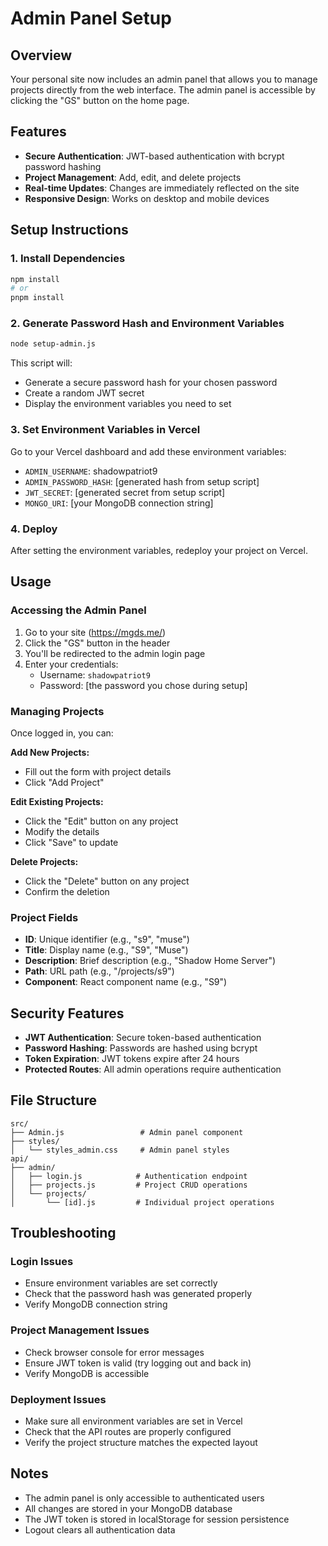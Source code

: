 # Admin Panel Setup

## Overview
Your personal site now includes an admin panel that allows you to manage projects directly from the web interface. The admin panel is accessible by clicking the "GS" button on the home page.

## Features
- **Secure Authentication**: JWT-based authentication with bcrypt password hashing
- **Project Management**: Add, edit, and delete projects
- **Real-time Updates**: Changes are immediately reflected on the site
- **Responsive Design**: Works on desktop and mobile devices

## Setup Instructions

### 1. Install Dependencies
```bash
npm install
# or
pnpm install
```

### 2. Generate Password Hash and Environment Variables
```bash
node setup-admin.js
```

This script will:
- Generate a secure password hash for your chosen password
- Create a random JWT secret
- Display the environment variables you need to set

### 3. Set Environment Variables in Vercel
Go to your Vercel dashboard and add these environment variables:

- `ADMIN_USERNAME`: shadowpatriot9
- `ADMIN_PASSWORD_HASH`: [generated hash from setup script]
- `JWT_SECRET`: [generated secret from setup script]
- `MONGO_URI`: [your MongoDB connection string]

### 4. Deploy
After setting the environment variables, redeploy your project on Vercel.

## Usage

### Accessing the Admin Panel
1. Go to your site (https://mgds.me/)
2. Click the "GS" button in the header
3. You'll be redirected to the admin login page
4. Enter your credentials:
   - Username: `shadowpatriot9`
   - Password: [the password you chose during setup]

### Managing Projects
Once logged in, you can:

**Add New Projects:**
- Fill out the form with project details
- Click "Add Project"

**Edit Existing Projects:**
- Click the "Edit" button on any project
- Modify the details
- Click "Save" to update

**Delete Projects:**
- Click the "Delete" button on any project
- Confirm the deletion

### Project Fields
- **ID**: Unique identifier (e.g., "s9", "muse")
- **Title**: Display name (e.g., "S9", "Muse")
- **Description**: Brief description (e.g., "Shadow Home Server")
- **Path**: URL path (e.g., "/projects/s9")
- **Component**: React component name (e.g., "S9")

## Security Features
- **JWT Authentication**: Secure token-based authentication
- **Password Hashing**: Passwords are hashed using bcrypt
- **Token Expiration**: JWT tokens expire after 24 hours
- **Protected Routes**: All admin operations require authentication

## File Structure
```
src/
├── Admin.js                 # Admin panel component
├── styles/
│   └── styles_admin.css     # Admin panel styles
api/
├── admin/
│   ├── login.js            # Authentication endpoint
│   ├── projects.js         # Project CRUD operations
│   └── projects/
│       └── [id].js         # Individual project operations
```

## Troubleshooting

### Login Issues
- Ensure environment variables are set correctly
- Check that the password hash was generated properly
- Verify MongoDB connection string

### Project Management Issues
- Check browser console for error messages
- Ensure JWT token is valid (try logging out and back in)
- Verify MongoDB is accessible

### Deployment Issues
- Make sure all environment variables are set in Vercel
- Check that the API routes are properly configured
- Verify the project structure matches the expected layout

## Notes
- The admin panel is only accessible to authenticated users
- All changes are stored in your MongoDB database
- The JWT token is stored in localStorage for session persistence
- Logout clears all authentication data 